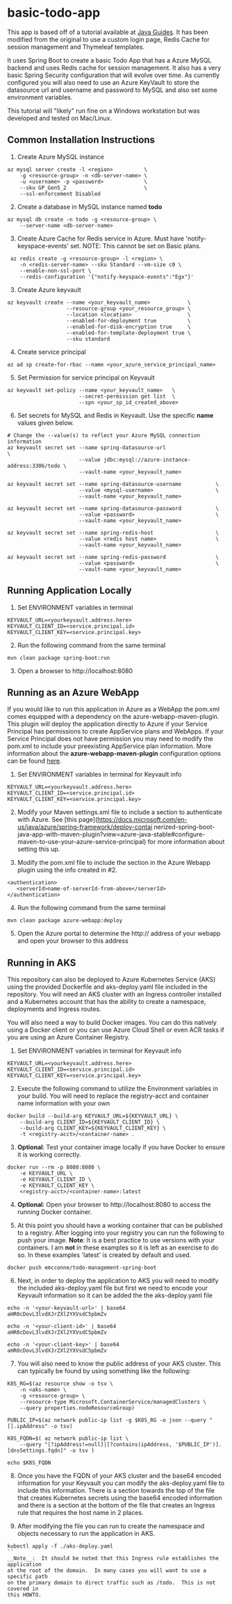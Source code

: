 # basic-todo-app

This app is based off of a tutorial available at [Java
Guides](http://www.javaguides.net/2018/09/mini-todo-management-project-using-spring-boot-springmvc-springsecurity-jsp-hibernate-mysql.html). It has been
modified from the original to use a custom login page, Redis Cache for session
management and Thymeleaf templates.

It uses Spring Boot to create a basic Todo App that has a Azure MySQL backend
and uses Redis cache for session management. It also has a very basic Spring
Security configuration that will evolve over time. As currently configured you
will also need to use an Azure KeyVault to store the datasource url and username
and password to MySQL and also set some environment variables.

This tutorial will "likely" run fine on a Windows workstation but was developed and tested on Mac/Linux.

## Common Installation Instructions

1.  Create Azure MySQL instance
```
az mysql server create -l <region>          \
    -g <resource-group> -n <db-server-name> \
    -u <username> -p <password>             \
    --sku GP_Gen5_2                         \
    --ssl-enforcement Disabled 
```
2.  Create a database in MySQL instance named __todo__
```
az mysql db create -n todo -g <resource-group> \
    --server-name <db-server-name> 
```
3.  Create Azure Cache for Redis service in Azure.  Must have 'notify-keyspace-events' set.  NOTE: This cannot be set on Basic plans.
```
 az redis create -g <resource-group> -l <region> \
    -n <redis-server-name> --sku Standard --vm-size c0 \
    --enable-non-ssl-port \
    --redis-configuration '{"notify-keyspace-events":"Egx"}'
```
3.  Create Azure keyvault
```
az keyvault create --name <your_keyvault_name>            \
                   --resource-group <your_resource_group> \
                   --location <location>                  \
                   --enabled-for-deployment true          \
                   --enabled-for-disk-encryption true     \
                   --enabled-for-template-deployment true \
                   --sku standard 
```
4. Create service principal
```
az ad sp create-for-rbac --name <your_azure_service_principal_name>
```
5. Set Permission for service principal on Keyvault
```
az keyvault set-policy --name <your_keyvault_name>   \
                       --secret-permission get list  \
                       --spn <your_sp_id_created_above>
```
6.  Set secrets for MySQL and Redis in Keyvault. Use the specific __name__ values given below. 
```
# Change the --value(s) to reflect your Azure MySQL connection information
az keyvault secret set --name spring-datasource-url                          \
                       --value jdbc:mysql://azure-instance-address:3306/todo \
                       --vault-name <your_keyvault_name>

az keyvault secret set --name spring-datasource-username           \
                       --value <mysql-username>                    \
                       --vault-name <your_keyvault_name>

az keyvault secret set --name spring-datasource-password           \
                       --value <password>                          \
                       --vault-name <your_keyvault_name>

az keyvault secret set --name spring-redis-host                    \
                       --value <redis host name>                   \
                       --vault-name <your_keyvault_name>

az keyvault secret set --name spring-redis-password                \
                       --value <password>                          \
                       --vault-name <your_keyvault_name>
```

## Running Application Locally
1.  Set ENVIRONMENT variables in terminal
```
KEYVAULT_URL=<yourkeyvault.address.here>
KEYVAULT_CLIENT_ID=<service.principal.id>
KEYVAULT_CLIENT_KEY=<service.principal.key>
```
2.  Run the following command from the same terminal
```
mvn clean package spring-boot:run
```
3.  Open a browser to http://localhost:8080

## Running as an Azure WebApp
If you would like to run this application in Azure as a WebApp the pom.xml
comes equipped with a dependency on the azure-webapp-maven-plugin. This plugin
will deploy the application directly to Azure if your Service Principal has
permissions to create AppService plans and WebApps. If your Service Principal
does not have permission you may need to modify the pom.xml to include your
preexisting AppService plan information. More information about the
__azure-webapp-maven-plugin__ configuration options can be found
[here](https://docs.microsoft.com/en-us/java/api/overview/azure/maven/docs/web-app-samples?view=azure-java-stable).

1. Set ENVIRONMENT variables in terminal for Keyvault
info 
``` 
KEYVAULT_URL=<yourkeyvault.address.here>
KEYVAULT_CLIENT_ID=<service.principal.id>
KEYVAULT_CLIENT_KEY=<service.principal.key> 
``` 

2.  Modify your Maven settings.xml file to include a
<serverId> section to authenticate with Azure. See [this
page](https://docs.microsoft.com/en-us/java/azure/spring-framework/deploy-contai
nerized-spring-boot-java-app-with-maven-plugin?view=azure-java-stable#configure-
maven-to-use-your-azure-service-principal) for more information about setting
this up.

3.  Modify the pom.xml file to include the <authentication> section in the
    Azure Webapp plugin using the info created in #2.
```
<authentication>
   <serverId>name-of-serverId-from-above</serverId>
</authentication>
```

4.  Run the following command from the same terminal
```
mvn clean package azure-webapp:deploy
```

5.  Open the Azure portal to determine the http://  address of your webapp and
    open your browser to this address


## Running in AKS
This repository can also be deployed to Azure Kubernetes Service (AKS) using the
provided Dockerfile and aks-deploy.yaml file included in the repository.  You
will need an AKS cluster with an Ingress controller installed and a Kubernetes account
that has the ability to create a namespace, deployments and Ingress routes.

You will also need a way to build Docker images.  You can do this natively using
a Docker client or you can use Azure Cloud Shell or even ACR tasks if you are
using an Azure Container Registry.  

1. Set ENVIRONMENT variables in terminal for Keyvault
info 
``` 
KEYVAULT_URL=<yourkeyvault.address.here>
KEYVAULT_CLIENT_ID=<service.principal.id>
KEYVAULT_CLIENT_KEY=<service.principal.key> 
```



2. Execute the following command to utilize the Environment variables in your
   build.  You will need to replace the registry-acct and container name information with your own
```
docker build --build-arg KEYVAULT_URL=${KEYVAULT_URL} \
    --build-arg CLIENT_ID=${KEYVAULT_CLIENT_ID} \
    --build-arg CLIENT_KEY=${KEYVAULT_CLIENT_KEY} \
    -t <registry-acct>/<container-name> .
```

3.  __Optional__: Test your container image locally if you have Docker to ensure it is working correctly. 
```
docker run --rm -p 8080:8080 \
    -e KEYVAULT_URL \
    -e KEYVAULT_CLIENT_ID \
    -e KEYVAULT_CLIENT_KEY \
    <registry-acct>/<container-name>:latest
```

4.  __Optional__:  Open your browser to http://localhost:8080 to access the running
    Docker container.

5.  At this point you should have a working container that can be published to
    a registry.  After logging into your registry you can run the following to
push your image.  __Note__:  It is a best practice to use versions with your
containers. I am __not__ in these examples so it is left as an exercise to do
so. In these examples 'latest' is created by default and used. 
```
docker push emcconne/todo-management-spring-boot
```

6.  Next, in order to deploy the application to AKS you will need to modify the
    included aks-deploy.yaml file but first we need to encode your Keyvault
information so it can be added the the aks-deploy.yaml file
```
echo -n '<your-keyvault-url>' | base64
aHR0cDovL3lvdXJrZXl2YXVsdC5pbmZv

echo -n '<your-client-id>' | base64
aHR0cDovL3lvdXJrZXl2YXVsdC5pbmZv

echo -n '<your-client-key>' | base64
aHR0cDovL3lvdXJrZXl2YXVsdC5pbmZv
```

7.  You will also need to know the public address of your AKS cluster.  This can
    typically be found by using something like the following:
```
K8S_RG=$(az resource show -o tsv \
    -n <aks-name> \
    -g <resource-group> \
    --resource-type Microsoft.ContainerService/managedClusters \
    --query properties.nodeResourceGroup)

PUBLIC_IP=$(az network public-ip list -g $K8S_RG -o json --query "[].ipAddress" -o tsv)

K8S_FQDN=$( az network public-ip list \
    --query "[?ipAddress!=null]|[?contains(ipAddress, '$PUBLIC_IP')].[dnsSettings.fqdn]" -o tsv )

echo $K8S_FQDN
```

8.  Once you have the FQDN of your AKS cluster and the base64 encoded
    information for your Keyvault you can modify the aks-deploy.yaml file to
include this information.  There is a section towards the top of the file that
creates Kubernetes secrets using the base64 encoded information and there is a
section at the bottom of the file that creates an Ingress rule that requires the
host name in 2 places.

9.  After modifying the file you can run to create the namespace and objects
    necessary to run the application in AKS.
```
kubectl apply -f ./aks-deploy.yaml
``
__Note__:  It should be noted that this Ingress rule establishes the application
at the root of the domain.  In many cases you will want to use a specific path
on the primary domain to direct traffic such as /todo.  This is not covered in
this HOWTO.



